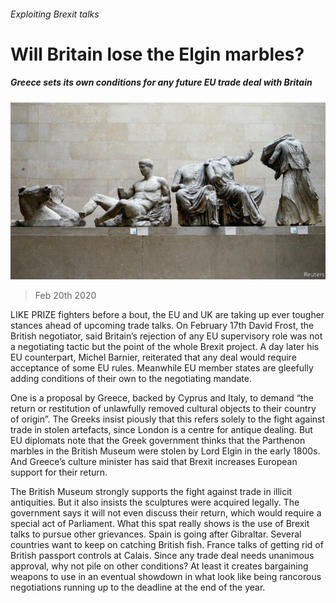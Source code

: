 ###### Exploiting Brexit talks

# Will Britain lose the Elgin marbles? 

##### Greece sets its own conditions for any future EU trade deal with Britain 

![image](images/20200222_BRP003_0.jpg) 

> Feb 20th 2020 

LIKE PRIZE fighters before a bout, the EU and UK are taking up ever tougher stances ahead of upcoming trade talks. On February 17th David Frost, the British negotiator, said Britain’s rejection of any EU supervisory role was not a negotiating tactic but the point of the whole Brexit project. A day later his EU counterpart, Michel Barnier, reiterated that any deal would require acceptance of some EU rules. Meanwhile EU member states are gleefully adding conditions of their own to the negotiating mandate.

One is a proposal by Greece, backed by Cyprus and Italy, to demand “the return or restitution of unlawfully removed cultural objects to their country of origin”. The Greeks insist piously that this refers solely to the fight against trade in stolen artefacts, since London is a centre for antique dealing. But EU diplomats note that the Greek government thinks that the Parthenon marbles in the British Museum were stolen by Lord Elgin in the early 1800s. And Greece’s culture minister has said that Brexit increases European support for their return.


The British Museum strongly supports the fight against trade in illicit antiquities. But it also insists the sculptures were acquired legally. The government says it will not even discuss their return, which would require a special act of Parliament. What this spat really shows is the use of Brexit talks to pursue other grievances. Spain is going after Gibraltar. Several countries want to keep on catching British fish. France talks of getting rid of British passport controls at Calais. Since any trade deal needs unanimous approval, why not pile on other conditions? At least it creates bargaining weapons to use in an eventual showdown in what look like being rancorous negotiations running up to the deadline at the end of the year.

